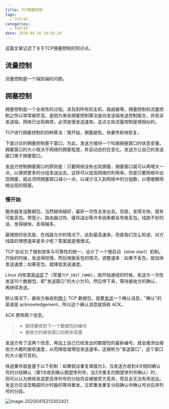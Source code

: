 ```yaml
---
title: TCP拥塞控制
tags:
  - TCP/IP
categories:
  - TCP/IP
date: 2020-04-26 18:56:29
---
```


这篇文章记述了关于TCP拥塞控制的知识点。

<!--more-->



## 流量控制

流量控制是一个端到端的问题。

## 拥塞控制

拥塞控制是一个全局性的过程。涉及到所有的主机、路由器等。拥塞控制和流量控制之所以常常被弄混，是因为某些拥塞控制算法是向发送端发送控制报文，并告诉发送端，网络已出现麻烦，必须放慢发送速率。这点又和流量控制是很相似的。

TCP进行拥塞控制的四种算法：慢开始，拥塞避免，快重传和快恢复。

下面讨论的拥塞控制基于窗口。为此，发送方维持一个叫做拥塞窗口的状态变量。拥塞窗口的大小取决于网络的拥塞程度，并且动态的在变化。发送方让自己的发送窗口等于拥塞窗口。

发送方控制拥塞窗口的原则是：只要网络没有出现拥塞，拥塞窗口就可以再增大一点，以便把更多的分组发送出去，这样可以提高网络的利用率。但是只要网络中出现拥塞，就必须把拥塞窗口减小一点，以减少注入到网络中的分组数，以便缓解网络出现的阻塞。

### 慢开始

服务器发送数据包，当然越快越好，最好一次性全发出去。但是，发得太快，就有可能丢包。带宽小、路由器过热、缓存溢出等许多因素都会导致丢包。线路不好的话，发得越快，丢得越多。

最理想的状态是，在线路允许的情况下，达到最高速率。但是我们怎么知道，对方线路的理想速率是多少呢？答案就是慢慢试。

TCP 协议为了做到效率与可靠性的统一，设计了一个慢启动（slow start）机制。开始的时候，发送得较慢，然后根据丢包的情况，调整速率：如果不丢包，就加快发送速度；如果丢包，就降低发送速度。

Linux 内核里面[设定](http://elixir.free-electrons.com/linux/v4.5/source/include/net/tcp.h#L220)了（常量`TCP_INIT_CWND`），刚开始通信的时候，发送方一次性发送10个数据包，即"发送窗口"的大小为10。然后停下来，等待接收方的确认，再继续发送。

默认情况下，接收方每收到[两个](https://serverfault.com/questions/348666/when-the-tcp-engine-decides-to-send-an-ack) TCP 数据包，就要[发送](https://stackoverflow.com/a/3604882/1194049)一个确认消息。"确认"的英语是 acknowledgement，所以这个确认消息就简称 ACK。

ACK 携带两个信息。

> - 期待要收到下一个数据包的编号
> - 接收方的接收窗口的剩余容量

发送方有了这两个信息，再加上自己已经发出的数据包的最新编号，就会推测出接收方大概的接收速度，从而降低或增加发送速率。这被称为"发送窗口"，这个窗口的大小是可变的。

快送重传就是基于以下机制：如果假设重复阈值为3，当发送方收到4次相同确认号的分段确认（第1次收到确认期望序列号，加3次重复的期望序列号确认）时，则可以认为继续发送更高序列号的分段将会被接受方丢弃，而且会无法有序送达。发送方应该忽略超时计时器的等待重发，立即重发重复分段确认中确认号对应序列号的分段。

![image-20200415213302421](https://i.loli.net/2020/04/15/mGzK1xJvgqbfURn.png)

# 